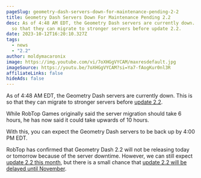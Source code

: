 ```yaml
---
pageSlug: geometry-dash-servers-down-for-maintenance-pending-2-2
title: Geometry Dash Servers Down For Maintenance Pending 2.2
desc: As of 4:48 AM EDT, the Geometry Dash servers are currently down. This is
  so that they can migrate to stronger servers before update 2.2.
date: 2023-10-12T16:20:10.327Z
tags:
  - news
  - "2.2"
author: moldymacaronix
image: https://img.youtube.com/vi/7oXHGgVYCAM/maxresdefault.jpg
imageSource: https://youtu.be/7oXHGgVYCAM?si=Ya7-fAogKur0nl3R
affiliateLinks: false
hideAds: false
---
```

As of 4:48 AM EDT, the Geometry Dash servers are currently down. This is so that they can migrate to stronger servers before [update 2.2](/categories/).

While RobTop Games originally said the server migration should take 6 hours, he has now said it could take upwards of 10 hours.

With this, you can expect the Geometry Dash servers to be back up by 4:00 PM EDT.

RobTop has confirmed that Geometry Dash 2.2 will not be releasing today or tomorrow because of the server downtime. However, we can still expect [update 2.2 this month](/posts/final-geometry-dash-2-2-release-date-confirmed-by-robtop/), but there is a small chance that [update 2.2 will be delayed until November](/posts/geometry-dash-2-2-release-date-might-get-delayed-to-after-october/).